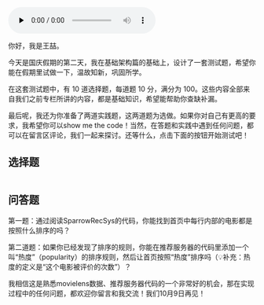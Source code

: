 <audio id="audio" title="国庆策划 | 深度学习推荐系统基础，你掌握了多少？" controls="" preload="none"><source id="mp3" src="https://static001.geekbang.org/resource/audio/6a/86/6ace9e254d8bf5e394c33990394f1786.mp3"></audio>

你好，我是王喆。

今天是国庆假期的第二天，我在基础架构篇的基础上，设计了一套测试题，希望你能在假期里试做一下，温故知新，巩固所学。

在这套测试题中，有 10 道选择题，每道题 10 分，满分为 100。这些内容全部来自我们之前专栏所讲的内容，都是基础知识，希望能帮助你查缺补漏。

最后呢，我还为你准备了两道实践题，这两道题为选做。如果你对自己有更高的要求，我希望你可以show me the code！当然，在答题和实践中遇到任何问题，都可以在留言区评论，我们一起来探讨。还等什么，点击下面的按钮开始测试吧！

## 选择题

[<img src="https://static001.geekbang.org/resource/image/28/a4/28d1be62669b4f3cc01c36466bf811a4.png" alt="">](http://time.geekbang.org/quiz/intro?act_id=216&amp;exam_id=666)

## 问答题

第一题：通过阅读SparrowRecSys的代码，你能找到首页中每行内部的电影都是按照什么排序的吗？

第二道题：如果你已经发现了排序的规则，你能在推荐服务器的代码里添加一个叫“热度”（popularity）的排序规则，然后让首页按照“热度”排序吗（💡补充：热度的定义是“这个电影被评价的次数”）？

我相信这是熟悉movielens数据、推荐服务器代码的一个非常好的机会，那在实现过程中的任何问题，都欢迎你留言和我交流！我们10月9日再见！
